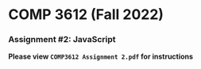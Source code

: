 # COMP 3612 (Fall 2022)
### Assignment #2: JavaScript

**Please view `COMP3612 Assignment 2.pdf` for instructions**

  
